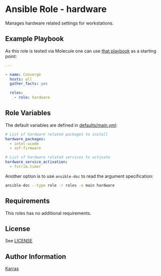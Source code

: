 # Ansible Role - hardware

Manages hardware related settings for workstations.

## Example Playbook

As this role is tested via Molecule one can use [that
playbook](./molecule/default/converge.yml) as a starting point:

```yaml
---

- name: Converge
  hosts: all
  gather_facts: yes

  roles:
    - role: hardware
```

## Role Variables

The default variables are defined in [defaults/main.yml](./defaults/main.yml):

```yaml
# List of hardware related packages to install
hardware_packages:
  - intel-ucode
  - sof-firmware

# List of hardware related services to activate
hardware_service_activation:
  - fstrim.timer
```

Another option is to use `ansible-doc` to read the argument specification:

```sh
ansible-doc --type role -r roles -e main hardware
```

## Requirements

This roles has no additional requirements.

## License

See [LICENSE](./LICENSE)

## Author Information

[Karras](https://github.com/karras)
